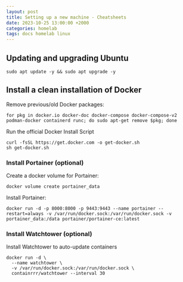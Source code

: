 ```yaml
---
layout: post
title: Setting up a new machine - Cheatsheets
date: 2023-10-25 13:00:00 +2000
categories: homelab
tags: docs homelab linux
---
```

## Updating and upgrading Ubuntu
```shell
sudo apt update -y && sudo apt upgrade -y
```

## Install a clean installation of Docker

Remove previous/old Docker packages:
```shell
for pkg in docker.io docker-doc docker-compose docker-compose-v2 podman-docker containerd runc; do sudo apt-get remove $pkg; done
```

Run the official Docker Install Script
```shell
curl -fsSL https://get.docker.com -o get-docker.sh
sh get-docker.sh
```

### Install Portainer (optional)

Create a docker volume for Portainer:
```shell
docker volume create portainer_data
```
Install Portainer:

```shell
docker run -d -p 8000:8000 -p 9443:9443 --name portainer --restart=always -v /var/run/docker.sock:/var/run/docker.sock -v portainer_data:/data portainer/portainer-ce:latest
```


### Install Watchtower (optional)

Install Watchtower to auto-update containers
```shell
docker run -d \
  --name watchtower \
  -v /var/run/docker.sock:/var/run/docker.sock \
  containrrr/watchtower --interval 30
```
